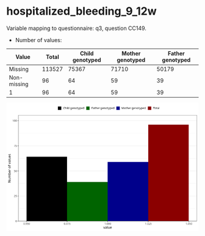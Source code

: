 # hospitalized_bleeding_9_12w
Variable mapping to questionnaire: q3, question CC149.
- Number of values:

| Value | Total | Child genotyped | Mother genotyped | Father genotyped |
| ----- | ----- | --------------- | ---------------- | ---------------- |
| Missing | 113527 | 75367 | 71710 | 50179 |
| Non-missing | 96 | 64 | 59 | 39 |
| 1 | 96 | 64 | 59 | 39 |



![](hospitalized_bleeding_9_12w_n.png)



